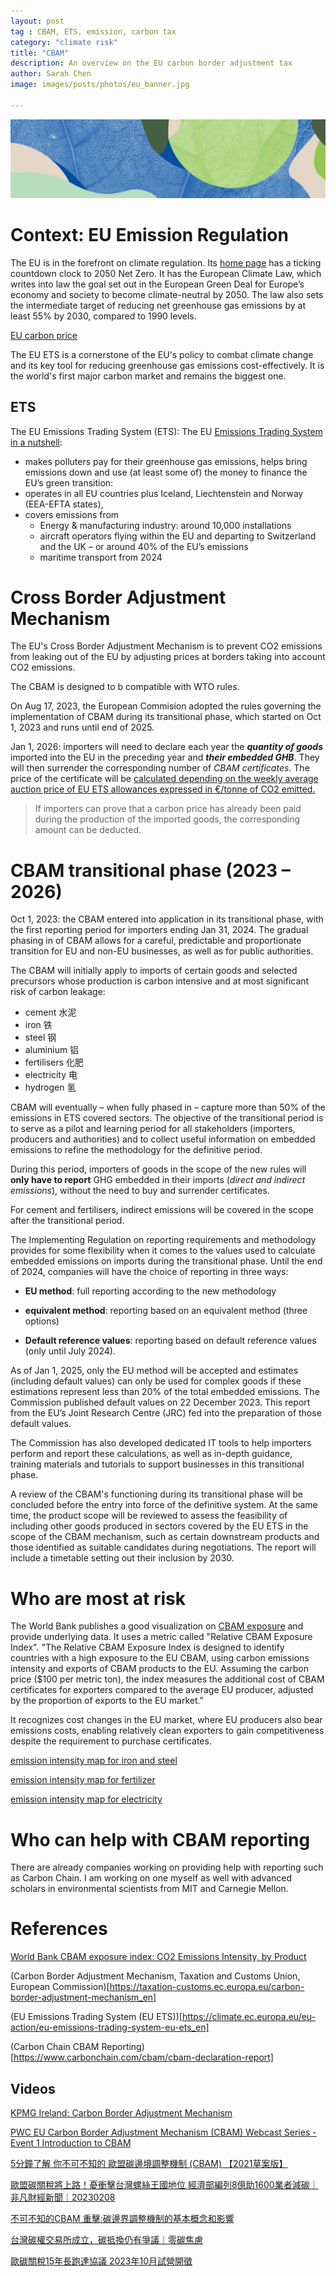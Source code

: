 ```yaml
---
layout: post
tag : CBAM, ETS, emission, carbon tax
category: "climate risk"
title: "CBAM"
description: An overview on the EU carbon border adjustment tax
author: Sarah Chen
image: images/posts/photos/eu_banner.jpg

---
```


![EU Green Deal](..//images//posts//eu_banner.jpg)
# Context: EU Emission Regulation

The EU is in the forefront on climate regulation. Its [home page](https://climate.ec.europa.eu/index_en) has a ticking countdown clock to 2050 Net Zero. It has the European Climate Law, which writes into law the goal set out in the European Green Deal for Europe’s economy and society to become climate-neutral by 2050. The law also sets the intermediate target of reducing net greenhouse gas emissions by at least 55% by 2030, compared to 1990 levels.

[EU carbon price](..//images//posts//eu_carbon_price.PNG)

The EU ETS is a cornerstone of the EU's policy to combat climate change and its key tool for reducing greenhouse gas emissions cost-effectively. It is the world's first major carbon market and remains the biggest one.  

## ETS

The EU Emissions Trading System (ETS):
The EU [Emissions Trading System in a nutshell](https://climate.ec.europa.eu/eu-action/eu-emissions-trading-system-eu-ets/what-eu-ets_en):
- makes polluters pay for their greenhouse gas emissions, helps bring emissions down and use (at least some of) the money to finance the EU’s green transition:
- operates in all EU countries plus Iceland, Liechtenstein and Norway (EEA-EFTA states),
- covers emissions from 
  - Energy & manufacturing industry: around 10,000 installations
  - aircraft operators flying within the EU and departing to Switzerland and the UK – or around 40% of the EU’s emissions
  - maritime transport from 2024

# Cross Border Adjustment Mechanism

The EU's Cross Border Adjustment Mechanism is to prevent CO2 emissions from leaking out of the EU by adjusting prices at borders taking into account CO2 emissions.  

The CBAM is designed to b compatible with WTO rules.

On Aug 17, 2023, the European Commision adopted the rules governing the implementation of CBAM during its transitional phase, which started on Oct 1, 2023 and runs until end of 2025.

Jan 1, 2026: importers will need to declare each year the ***quantity of goods*** imported into the EU in the preceding year and ***their embedded GHB***.   They will then surrender the corresponding number of *CBAM certificates*.  The price of the certificate will be <u>calculated depending on the weekly average auction price of EU ETS allowances expressed in €/tonne of CO2 emitted.</u>

> If importers can prove that a carbon price has already been paid during the production of the imported goods, the corresponding amount can be deducted.

# CBAM transitional phase (2023 – 2026)
Oct 1, 2023: the CBAM entered into application in its transitional phase, with the first reporting period for importers ending Jan 31, 2024. The gradual phasing in of CBAM allows for a careful, predictable and proportionate transition for EU and non-EU businesses, as well as for public authorities.

The CBAM will initially apply to imports of certain goods and selected precursors whose production is carbon intensive and at most significant risk of carbon leakage: 
- cement 水泥
- iron  铁
- steel 钢
- aluminium 铝
- fertilisers 化肥
- electricity 电
- hydrogen 氢

CBAM will eventually – when fully phased in – capture more than 50% of the emissions in ETS covered sectors. The objective of the transitional period is to serve as a pilot and learning period for all stakeholders (importers, producers and authorities) and to collect useful information on embedded emissions to refine the methodology for the definitive period.

During this period, importers of goods in the scope of the new rules will **only have to report** GHG embedded in their imports (*direct and indirect emissions*), without the need to buy and surrender certificates. 

For cement and fertilisers, indirect emissions will be covered in the scope after the transitional period. 

The Implementing Regulation on reporting requirements and methodology provides for some flexibility when it comes to the values used to calculate embedded emissions on imports during the transitional phase. Until the end of 2024, companies will have the choice of reporting in three ways: 

* **EU method**: full reporting according to the new methodology

*  **equivalent method**: reporting based on an equivalent method (three options)

* **Default reference values**: reporting based on default reference values (only until July 2024).

As of Jan 1, 2025, only the EU method will be accepted and estimates (including default values) can only be used for complex goods if these estimations represent less than 20% of the total embedded emissions. The Commission published default values on 22 December 2023. This report from the EU’s Joint Research Centre (JRC) fed into the preparation of those default values.

The Commission has also developed dedicated IT tools to help importers perform and report these calculations, as well as in-depth guidance, training materials and tutorials to support businesses in this transitional phase.

A review of the CBAM's functioning during its transitional phase will be concluded before the entry into force of the definitive system. At the same time, the product scope will be reviewed to assess the feasibility of including other goods produced in sectors covered by the EU ETS in the scope of the CBAM mechanism, such as certain downstream products and those identified as suitable candidates during negotiations. The report will include a timetable setting out their inclusion by 2030.

# Who are most at risk

The World Bank publishes a good visualization on [CBAM exposure](https://www.worldbank.org/en/data/interactive/2023/06/15/relative-cbam-exposure-index#1) and provide underlying data.  It uses a metric called "Relative CBAM Exposure Index".    "The Relative CBAM Exposure Index is designed to identify countries with a high exposure to the EU CBAM, using carbon emissions intensity and exports of CBAM products to the EU. Assuming the carbon price ($100 per metric ton), the index measures the additional cost of CBAM certificates for exporters compared to the average EU producer, adjusted by the proportion of exports to the EU market."   

It recognizes cost changes in the EU market, where EU producers also bear emissions costs, enabling relatively clean exporters to gain competitiveness despite the requirement to purchase certificates. 

[emission intensity map for iron and steel](..//images/posts/emission_by_product.PNG)

[emission intensity map for fertilizer](..//images/posts/emission_by_product_fertilizer.PNG)

[emission intensity map for electricity](..//images/posts/emission_by_product_electricity.PNG)

# Who can help with CBAM reporting

There are already companies working on providing help with reporting such as Carbon Chain.  I am working on one myself as well with advanced scholars in environmental scientists from MIT and Carnegie Mellon. 


# References

[World Bank CBAM exposure index: CO2 Emissions Intensity, by Product](https://www.worldbank.org/en/data/interactive/2023/06/15/relative-cbam-exposure-index)

(Carbon Border Adjustment Mechanism, Taxation and Customs Union, European Commission)[https://taxation-customs.ec.europa.eu/carbon-border-adjustment-mechanism_en]


(EU Emissions Trading System (EU ETS))[https://climate.ec.europa.eu/eu-action/eu-emissions-trading-system-eu-ets_en]

(Carbon Chain CBAM Reporting)[https://www.carbonchain.com/cbam/cbam-declaration-report]
## Videos

[KPMG Ireland: Carbon Border Adjustment Mechanism](https://www.youtube.com/watch?v=o-9Q61yMATY)

[PWC EU Carbon Border Adjustment Mechanism (CBAM) Webcast Series - Event 1 Introduction to CBAM](https://www.youtube.com/watch?v=H5B2tG_mBfU)

[5分鐘了解 你不可不知的 歐盟碳邊境調整機制 (CBAM) 【2021草案版】](https://www.youtube.com/watch?v=sh26BeSWPhA)

[歐盟碳關稅將上路！憂衝擊台灣螺絲王國地位 經濟部編列8億助1600業者減碳｜非凡財經新聞｜20230208](https://www.youtube.com/watch?v=K6s_7u3DQXo)

[不可不知的CBAM 重擊:碳邊界調整機制的基本概念和影響](https://www.youtube.com/watch?v=fHiDjqCEsfs)

[台灣碳權交易所成立，碳抵換仍有爭議｜零碳焦慮](https://www.youtube.com/watch?v=OQtD8l36uKc&t=529s)

[歐碳關稅15年長跑達協議 2023年10月試營開徵](https://www.youtube.com/watch?v=LEntBU1VHYY)